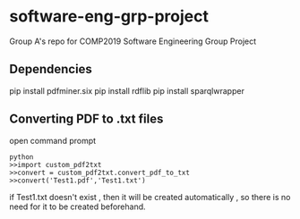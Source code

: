 # software-eng-grp-project
Group A's repo for COMP2019 Software Engineering Group Project 

## Dependencies
pip install pdfminer.six
pip install rdflib
pip install sparqlwrapper

## Converting PDF to .txt files
open command prompt
```
python
>>import custom_pdf2txt
>>convert = custom_pdf2txt.convert_pdf_to_txt
>>convert('Test1.pdf','Test1.txt')

```
if Test1.txt doesn't exist , then it will be created automatically , so there is no need for it to be created beforehand.
